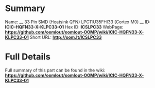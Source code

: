 
Summary
=================

Name: __ 33 Pin SMD (Heatsink QFN) LPC11U35FHI33 (Cortex M0) __
ID: __ICIC-HQFN33-X-KLPC33-01__
Hex ID: __ICSLPC33__
WebPage: __https://github.com/oomlout/oomlout-OOMP/wiki/ICIC-HQFN33-X-KLPC33-01__
Short URL: __http://oom.lt/ICSLPC33__

Full Details
==========================
Full summary of this part can be found in the wiki:   
__https://github.com/oomlout/oomlout-OOMP/wiki/ICIC-HQFN33-X-KLPC33-01__   


